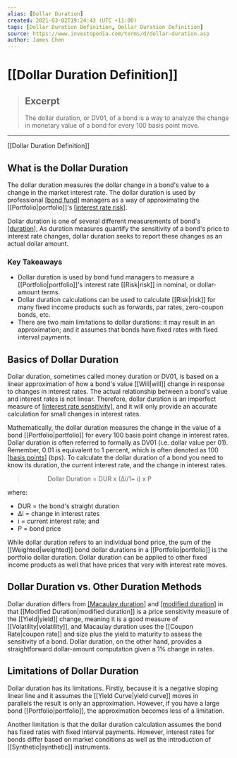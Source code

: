 ```yaml
---
alias: [Dollar Duration]
created: 2021-03-02T19:24:43 (UTC +11:00)
tags: [Dollar Duration Definition, Dollar Duration Definition]
source: https://www.investopedia.com/terms/d/dollar-duration.asp
author: James Chen
---
```


# [[Dollar Duration Definition]]

> ## Excerpt
> The dollar duration, or DV01, of a bond is a way to analyze the change in monetary value of a bond for every 100 basis point move.

---

[[Dollar Duration Definition]]
## What is the Dollar Duration

The dollar duration measures the dollar change in a bond's value to a change in the market interest rate. The dollar duration is used by professional [[bond fund]](https://www.investopedia.com/terms/b/bondfund.asp) managers as a way of approximating the [[Portfolio|portfolio]]'s [[interest rate risk]](https://www.investopedia.com/terms/i/interestraterisk.asp).

Dollar duration is one of several different measurements of bond's [[duration]](https://www.investopedia.com/terms/d/duration.asp), As duration measures quantify the sensitivity of a bond's price to interest rate changes, dollar duration seeks to report these changes as an actual dollar amount. 

### Key Takeaways

-   Dollar duration is used by bond fund managers to measure a [[Portfolio|portfolio]]'s interest rate [[Risk|risk]] in nominal, or dollar-amount terms.
-   Dollar duration calculations can be used to calculate [[Risk|risk]] for many fixed income products such as forwards, par rates, zero-coupon bonds, etc.
-   There are two main limitations to dollar durations: it may result in an approximation; and it assumes that bonds have fixed rates with fixed interval payments.

## Basics of Dollar Duration

Dollar duration, sometimes called money duration or DV01, is based on a linear approximation of how a bond's value [[Will|will]] change in response to changes in interest rates. The actual relationship between a bond's value and interest rates is not linear. Therefore, dollar duration is an imperfect measure of [[interest rate sensitivity]](https://www.investopedia.com/terms/i/interest-rate-sensitivity.asp), and it will only provide an accurate calculation for small changes in interest rates.

Mathematically, the dollar duration measures the change in the value of a bond [[Portfolio|portfolio]] for every 100 basis point change in interest rates. Dollar duration is often referred to formally as DV01 (i.e. dollar value per 01). Remember, 0.01 is equivalent to 1 percent, which is often denoted as 100 [[basis points]](https://www.investopedia.com/ask/answers/what-basis-point-bps/) (bps). To calculate the dollar duration of a bond you need to know its duration, the current interest rate, and the change in interest rates.

>              Dollar Duration = DUR x (∆i/1+ i) x P

where:

-   DUR = the bond's straight duration
-   ∆i = change in interest rates
-   i = current interest rate; and
-   P = bond price

While dollar duration refers to an individual bond price, the sum of the [[Weighted|weighted]] bond dollar durations in a [[Portfolio|portfolio]] is the portfolio dollar duration. Dollar duration can be applied to other fixed income products as well that have prices that vary with interest rate moves.

## Dollar Duration vs. Other Duration Methods

Dollar duration differs from [[Macaulay duration]](https://www.investopedia.com/terms/m/macaulayduration.asp) and [[modified duration]](https://www.investopedia.com/terms/m/modifiedduration.asp) in that [[Modified Duration|modified duration]] is a price sensitivity measure of the [[Yield|yield]] change, meaning it is a good measure of [[Volatility|volatility]], and Macaulay duration uses the [[Coupon Rate|coupon rate]] and size plus the yield to maturity to assess the sensitivity of a bond. Dollar duration, on the other hand, provides a straightforward dollar-amount computation given a 1% change in rates.

## Limitations of Dollar Duration

Dollar duration has its limitations. Firstly, because it is a negative sloping linear line and it assumes the [[Yield Curve|yield curve]] moves in parallels the result is only an approximation. However, if you have a large bond [[Portfolio|portfolio]], the approximation becomes less of a limitation.

Another limitation is that the dollar duration calculation assumes the bond has fixed rates with fixed interval payments. However, interest rates for bonds differ based on market conditions as well as the introduction of [[Synthetic|synthetic]] instruments.
